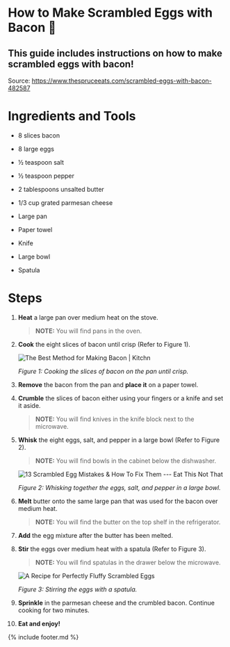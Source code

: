 # How to Make Scrambled Eggs with Bacon 🍳 

## This guide includes instructions on how to make scrambled eggs with bacon!

Source: <https://www.thespruceeats.com/scrambled-eggs-with-bacon-482587>

# Ingredients and Tools

-   8 slices bacon

-   8 large eggs

-   ½ teaspoon salt

-   ½ teaspoon pepper

-   2 tablespoons unsalted butter

-   1/3 cup grated parmesan cheese

-   Large pan

-   Paper towel

-   Knife

-   Large bowl

-   Spatula

# Steps 

1.  **Heat** a large pan over medium heat on the stove.

    > **NOTE:** You will find pans in the oven.

2.  **Cook** the eight slices of bacon until crisp (Refer to Figure 1).

    ![The Best Method for Making Bacon \|
    Kitchn](images/media/image7.jpeg)

    *Figure 1: Cooking the slices of bacon on the pan until crisp.*

3.  **Remove** the bacon from the pan and **place it** on a paper towel.

4.  **Crumble** the slices of bacon either using your fingers or a knife and set it aside.

    > **NOTE:** You will find knives in the knife block next to the microwave.

5.  **Whisk** the eight eggs, salt, and pepper in a large bowl (Refer to Figure 2).

    > **NOTE:** You will find bowls in the cabinet below the dishwasher.

    ![13 Scrambled Egg Mistakes &amp; How To Fix Them --- Eat This Not
    That](images/media/image8.jpeg)

    *Figure 2: Whisking together the eggs, salt, and pepper in a large bowl.*

6.  **Melt** butter onto the same large pan that was used for the bacon over medium heat.

    > **NOTE:** You will find the butter on the top shelf in the refrigerator.

7.  **Add** the egg mixture after the butter has been melted.

8.  **Stir** the eggs over medium heat with a spatula (Refer to Figure 3).

    > **NOTE:** You will find spatulas in the drawer below the microwave.

    ![A Recipe for Perfectly Fluffy Scrambled
    Eggs](images/media/image9.jpeg)

    *Figure 3: Stirring the eggs with a spatula.*

9.  **Sprinkle** in the parmesan cheese and the crumbled bacon. Continue cooking for two minutes.

10. **Eat and enjoy!**

{% include footer.md %}